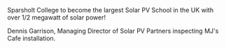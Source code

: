 Sparsholt College to become the largest Solar PV School in the UK with over 1/2 megawatt of solar power!

Dennis Garrison, Managing Director of Solar PV Partners inspecting MJ's Cafe installation.
